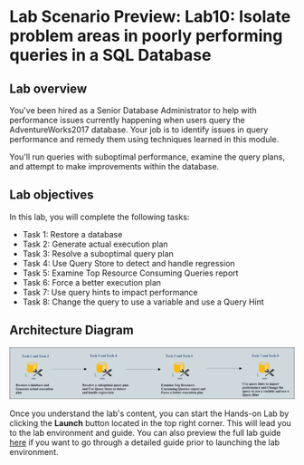 # Lab Scenario Preview: Lab10: Isolate problem areas in poorly performing queries in a SQL Database

## Lab overview

You've been hired as a Senior Database Administrator to help with performance issues currently happening when users query the AdventureWorks2017 database. Your job is to identify issues in query performance and remedy them using techniques learned in this module.

You'll run queries with suboptimal performance, examine the query plans, and attempt to make improvements within the database.

## Lab objectives

In this lab, you will complete the following tasks:

- Task 1: Restore a database
- Task 2: Generate actual execution plan
- Task 3: Resolve a suboptimal query plan
- Task 4: Use Query Store to detect and handle regression
- Task 5: Examine Top Resource Consuming Queries report
- Task 6: Force a better execution plan
- Task 7: Use query hints to impact performance
- Task 8: Change the query to use a variable and use a Query Hint

## Architecture Diagram

![](.\images\preview(10).png)

Once you understand the lab's content, you can start the Hands-on Lab by clicking the **Launch** button located in the top right corner. This will lead you to the lab environment and guide. You can also preview the full lab guide [here](https://experience.cloudlabs.ai/#/labguidepreview/57834c0b-1a1b-4551-a97f-aa22429a4403) if you want to go through a detailed guide prior to launching the lab environment.  
